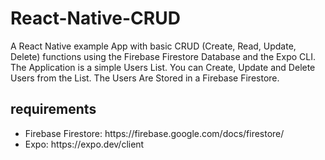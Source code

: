 # React-Native-CRUD
A React Native example App with basic CRUD (Create, Read, Update, Delete) functions using the Firebase Firestore Database and the Expo CLI.
The Application is a simple Users List. You can Create, Update and Delete Users from the List. The Users Are Stored in a Firebase Firestore.

## requirements

<ul>
  <li>Firebase Firestore: https://firebase.google.com/docs/firestore/</li>
  <li>Expo: https://expo.dev/client</li>
  
</ul>

